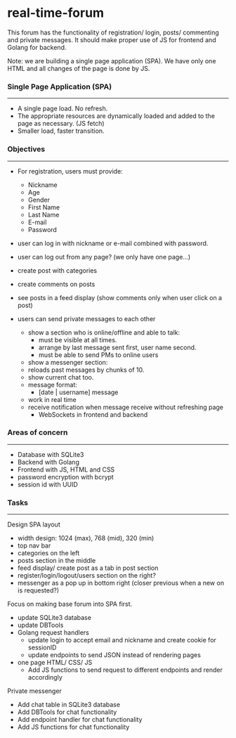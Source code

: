 # real-time-forum
This forum has the functionality of registration/ login, posts/ commenting and private messages. It should make proper use of JS for frontend and Golang for backend.

Note: we are building a single page application (SPA). We have only one HTML and all changes of the page is done by JS.

### Single Page Application (SPA)
---
- A single page load. No refresh.
- The appropriate resources are dynamically loaded and added to the page as necessary. (JS fetch)
- Smaller load, faster transition.

### Objectives
---
- For registration, users must provide:
  - Nickname
  - Age
  - Gender
  - First Name
  - Last Name
  - E-mail
  - Password

- user can log in with nickname or e-mail combined with password.

- user can log out from any page? (we only have one page...)

- create post with categories
- create comments on posts
- see posts in a feed display (show comments only when user click on a post)

- users can send private messages to each other
  - show a section who is online/offline and able to talk:
    - must be visible at all times.
    - arrange by last message sent first, user name second.
    - must be able to send PMs to online users
  - show a messenger section:
   - reloads past messages by chunks of 10.
   - show current chat too.
  - message format:
    - [date | username] message
  - work in real time
  - receive notification when message receive without refreshing page
    - WebSockets in frontend and backend

### Areas of concern
---
- Database with SQLite3
- Backend with Golang
- Frontend with JS, HTML and CSS
- password encryption with bcrypt
- session id with UUID

### Tasks
---
Design SPA layout
- width design: 1024 (max), 768 (mid), 320 (min)
- top nav bar
- categories on the left
- posts section in the middle
- feed display/ create post as a tab in post section
- register/login/logout/users section on the right?
- messenger as a pop up in bottom right (closer previous when a new on is requested?)

Focus on making base forum into SPA first.
- update SQLite3 database
- update DBTools
- Golang request handlers
  - update login to accept email and nickname and create cookie for sessionID
  - update endpoints to send JSON instead of rendering pages
- one page HTML/ CSS/ JS
  - Add JS functions to send request to different endpoints and render accordingly

Private messenger
- Add chat table in SQLite3 database
- Add DBTools for chat functionality
- Add endpoint handler for chat functionality
- Add JS functions for chat functionality

